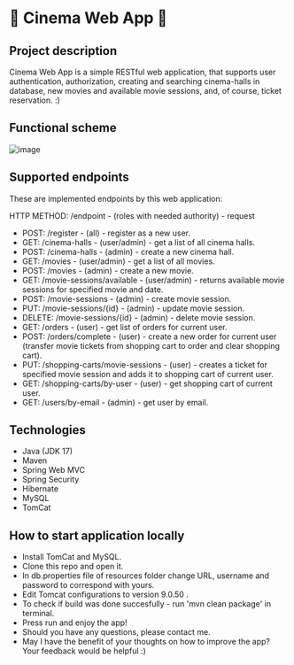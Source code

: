 # 🎦 Cinema Web App 🎦

## Project description

Cinema Web App is a simple RESTful web application, that supports user authentication, authorization, creating and searching cinema-halls in database,
new movies and available movie sessions, and, of course, ticket reservation. :)

## Functional scheme

![image](https://user-images.githubusercontent.com/79626945/223475729-99e227f8-d65e-48de-b874-f2ecbb28ed2b.png)

## Supported endpoints

These are implemented endpoints by this web application:

HTTP METHOD: /endpoint - (roles with needed authority) - request

* POST: /register - (all) - register as a new user.
* GET: /cinema-halls - (user/admin) - get a list of all cinema halls.
* POST: /cinema-halls - (admin) - create a new cinema hall.
* GET: /movies - (user/admin) - get a list of all movies.
* POST: /movies - (admin) - create a new movie.
* GET: /movie-sessions/available - (user/admin) - returns available movie sessions for specified movie and date.
* POST: /movie-sessions - (admin) - create movie session.
* PUT: /movie-sessions/{id} - (admin) - update movie session.
* DELETE: /movie-sessions/{id} - (admin) - delete movie session.
* GET: /orders - (user) - get list of orders for current user.
* POST: /orders/complete - (user) - create a new order for current user (transfer movie tickets from shopping cart to order and clear shopping cart).
* PUT: /shopping-carts/movie-sessions - (user) - creates a ticket for specified movie session and adds it to shopping cart of current user.
* GET: /shopping-carts/by-user - (user) - get shopping cart of current user.
* GET: /users/by-email - (admin) - get user by email.

## Technologies

- Java (JDK 17)
- Maven
- Spring Web MVC
- Spring Security
- Hibernate
- MySQL
- TomCat

## How to start application locally

- Install TomCat and MySQL.
- Clone this repo and open it.
- In db.properties file of resources folder change URL, username and password to correspond with yours.
- Edit Tomcat configurations to version 9.0.50 .
- To check if build was done succesfully - run 'mvn clean package' in terminal.
- Press run and enjoy the app!
- Should you have any questions, please contact me. 
- May I have the benefit of your thoughts on how to improve the app? Your feedback would be helpful :) 
 
